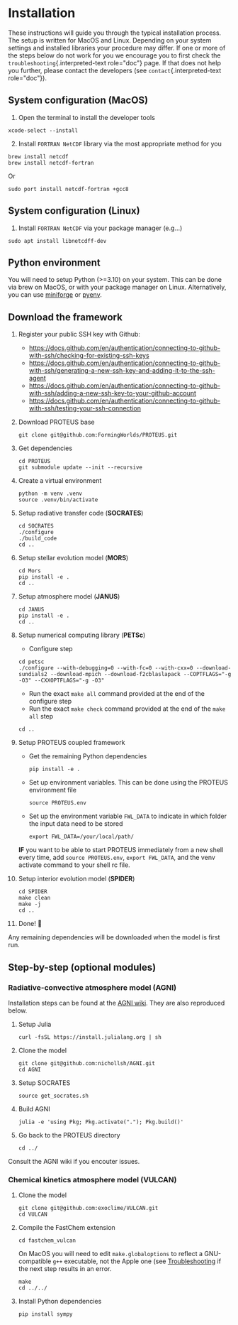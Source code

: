 # Installation

These instructions will guide you through the typical installation
process. The setup is written for MacOS and Linux. Depending on your
system settings and installed libraries your procedure may differ. If
one or more of the steps below do not work for you we encourage you to
first check the `troubleshooting`{.interpreted-text role="doc"} page. If
that does not help you further, please contact the developers (see
`contact`{.interpreted-text role="doc"}).

## System configuration (MacOS)

1.  Open the terminal to install the developer tools

```console
xcode-select --install
```

2.  Install `FORTRAN NetCDF` library via the most appropriate method for
    you

```console
brew install netcdf  
brew install netcdf-fortran    
```

Or

```console
sudo port install netcdf-fortran +gcc8   
```

## System configuration (Linux)

1. Install `FORTRAN NetCDF` via your package manager (e.g\...)

```console
sudo apt install libnetcdff-dev
```

## Python environment

You will need to setup Python (>=3.10) on your system. This can be done via brew on MacOS, or with your package manager on Linux. Alternatively, you can use [miniforge](https://github.com/conda-forge/miniforge) or [pyenv](https://github.com/pyenv/pyenv).

## Download the framework

1. Register your public SSH key with Github:

    - <https://docs.github.com/en/authentication/connecting-to-github-with-ssh/checking-for-existing-ssh-keys>
    - <https://docs.github.com/en/authentication/connecting-to-github-with-ssh/generating-a-new-ssh-key-and-adding-it-to-the-ssh-agent>
    - <https://docs.github.com/en/authentication/connecting-to-github-with-ssh/adding-a-new-ssh-key-to-your-github-account>
    - <https://docs.github.com/en/authentication/connecting-to-github-with-ssh/testing-your-ssh-connection>

2. Download PROTEUS base

    ```console
    git clone git@github.com:FormingWorlds/PROTEUS.git
    ```

3. Get dependencies

    ```console
    cd PROTEUS
    git submodule update --init --recursive
    ```

4. Create a virtual environment

    ```console
    python -m venv .venv
    source .venv/bin/activate
    ```

5. Setup radiative transfer code (**SOCRATES**)

    ```console
    cd SOCRATES
    ./configure
    ./build_code
    cd ..
    ```

6. Setup stellar evolution model (**MORS**)

    ```console
    cd Mors 
    pip install -e .
    cd ..
    ```

7. Setup atmosphere model (**JANUS**)

    ```console
    cd JANUS
    pip install -e .
    cd ..
    ```

8. Setup numerical computing library (**PETSc**)

    - Configure step

    ```console
    cd petsc
    ./configure --with-debugging=0 --with-fc=0 --with-cxx=0 --download-sundials2 --download-mpich --download-f2cblaslapack --COPTFLAGS="-g -O3" --CXXOPTFLAGS="-g -O3"
    ```

    - Run the exact `make all` command provided at the end of the configure step
    - Run the exact `make check` command provided at the end of the `make all` step

    ```console
    cd ..
    ```

9. Setup PROTEUS coupled framework

    - Get the remaining Python dependencies

        ```console
        pip install -e .
        ```

    - Set up environment variables. This can be done using the PROTEUS environment file

        ```console
        source PROTEUS.env
        ```

    - Set up the environment variable `FWL_DATA` to indicate in which folder the input data need to be stored

        ```console
        export FWL_DATA=/your/local/path/
        ```

    **IF** you want to be able to start PROTEUS immediately from a new shell every time, add `source PROTEUS.env`, `export FWL_DATA`, and the venv activate command to your shell rc file.

10. Setup interior evolution model (**SPIDER**)

    ```console
    cd SPIDER
    make clean
    make -j
    cd ..
    ```

11. Done! 🚀

Any remaining dependencies will be downloaded when the model is first run.

## Step-by-step (optional modules)

### Radiative-convective atmosphere model (**AGNI**)

Installation steps can be found at the [AGNI wiki](https://nichollsh.github.io/AGNI/dev/setup/).
They are also reproduced below.

1. Setup Julia

    ```console
    curl -fsSL https://install.julialang.org | sh
    ```

2. Clone the model

    ```console
    git clone git@github.com:nichollsh/AGNI.git 
    cd AGNI 
    ```

3. Setup SOCRATES

    ```console
    source get_socrates.sh
    ```

4. Build AGNI

    ```console
    julia -e 'using Pkg; Pkg.activate("."); Pkg.build()'
    ```

5. Go back to the PROTEUS directory

    ```console
    cd ../
    ```

Consult the AGNI wiki if you encouter issues.

### Chemical kinetics atmosphere model (**VULCAN**)

1. Clone the model

    ```console
    git clone git@github.com:exoclime/VULCAN.git
    cd VULCAN 
    ```
2. Compile the FastChem extension

    ```console
    cd fastchem_vulcan
    ```

    On MacOS you will need to edit `make.globaloptions` to reflect  a GNU-compatible `g++` executable, not the Apple one (see
     [Troubleshooting](./troubleshooting.md) if the next step results in an error.

    ```console
    make
    cd ../../
    ```
3. Install Python dependencies

    ```console 
    pip install sympy
    ```
